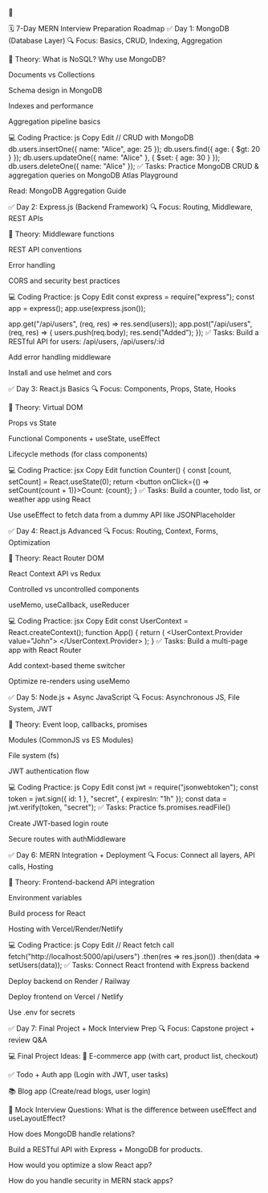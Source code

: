 🎯

🗓️ 7-Day MERN Interview Preparation Roadmap
✅ Day 1: MongoDB (Database Layer)
🔍 Focus: Basics, CRUD, Indexing, Aggregation

📘 Theory:
What is NoSQL? Why use MongoDB?

Documents vs Collections

Schema design in MongoDB

Indexes and performance

Aggregation pipeline basics

💻 Coding Practice:
js
Copy
Edit
// CRUD with MongoDB
db.users.insertOne({ name: "Alice", age: 25 });
db.users.find({ age: { $gt: 20 } });
db.users.updateOne({ name: "Alice" }, { $set: { age: 30 } });
db.users.deleteOne({ name: "Alice" });
✅ Tasks:
Practice MongoDB CRUD & aggregation queries on MongoDB Atlas Playground

Read: MongoDB Aggregation Guide

✅ Day 2: Express.js (Backend Framework)
🔍 Focus: Routing, Middleware, REST APIs

📘 Theory:
Middleware functions

REST API conventions

Error handling

CORS and security best practices

💻 Coding Practice:
js
Copy
Edit
const express = require("express");
const app = express();
app.use(express.json());

app.get("/api/users", (req, res) => res.send(users));
app.post("/api/users", (req, res) => { users.push(req.body); res.send("Added"); });
✅ Tasks:
Build a RESTful API for users: /api/users, /api/users/:id

Add error handling middleware

Install and use helmet and cors

✅ Day 3: React.js Basics
🔍 Focus: Components, Props, State, Hooks

📘 Theory:
Virtual DOM

Props vs State

Functional Components + useState, useEffect

Lifecycle methods (for class components)

💻 Coding Practice:
jsx
Copy
Edit
function Counter() {
const [count, setCount] = React.useState(0);
return <button onClick={() => setCount(count + 1)}>Count: {count}</button>;
}
✅ Tasks:
Build a counter, todo list, or weather app using React

Use useEffect to fetch data from a dummy API like JSONPlaceholder

✅ Day 4: React.js Advanced
🔍 Focus: Routing, Context, Forms, Optimization

📘 Theory:
React Router DOM

React Context API vs Redux

Controlled vs uncontrolled components

useMemo, useCallback, useReducer

💻 Coding Practice:
jsx
Copy
Edit
const UserContext = React.createContext();
function App() {
return (
<UserContext.Provider value="John">
<Profile />
</UserContext.Provider>
);
}
✅ Tasks:
Build a multi-page app with React Router

Add context-based theme switcher

Optimize re-renders using useMemo

✅ Day 5: Node.js + Async JavaScript
🔍 Focus: Asynchronous JS, File System, JWT

📘 Theory:
Event loop, callbacks, promises

Modules (CommonJS vs ES Modules)

File system (fs)

JWT authentication flow

💻 Coding Practice:
js
Copy
Edit
const jwt = require("jsonwebtoken");
const token = jwt.sign({ id: 1 }, "secret", { expiresIn: "1h" });
const data = jwt.verify(token, "secret");
✅ Tasks:
Practice fs.promises.readFile()

Create JWT-based login route

Secure routes with authMiddleware

✅ Day 6: MERN Integration + Deployment
🔍 Focus: Connect all layers, API calls, Hosting

📘 Theory:
Frontend-backend API integration

Environment variables

Build process for React

Hosting with Vercel/Render/Netlify

💻 Coding Practice:
js
Copy
Edit
// React fetch call
fetch("http://localhost:5000/api/users")
.then(res => res.json())
.then(data => setUsers(data));
✅ Tasks:
Connect React frontend with Express backend

Deploy backend on Render / Railway

Deploy frontend on Vercel / Netlify

Use .env for secrets

✅ Day 7: Final Project + Mock Interview Prep
🔍 Focus: Capstone project + review Q&A

💻 Final Project Ideas:
🛒 E-commerce app (with cart, product list, checkout)

✅ Todo + Auth app (Login with JWT, user tasks)

📚 Blog app (Create/read blogs, user login)

🧠 Mock Interview Questions:
What is the difference between useEffect and useLayoutEffect?

How does MongoDB handle relations?

Build a RESTful API with Express + MongoDB for products.

How would you optimize a slow React app?

How do you handle security in MERN stack apps?

